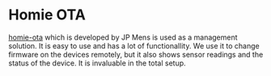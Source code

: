 # Homie OTA
[homie-ota](https://github.com/jpmens/homie-ota) which is developed by JP Mens is used as a management solution. It is easy to use and has a lot of functionallity. We use it to change firmware on the devices remotely, but it also shows sensor readings and the status of the device. It is invaluable in the total setup.
